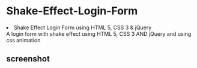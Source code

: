 # Shake-Effect-Login-Form
<li>Shake Effect Login Form using HTML 5, CSS 3 &amp; jQuery </li>
A login form with shake effect using HTML 5, CSS 3 AND jQuery
and using css animation

## screenshot

